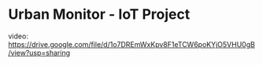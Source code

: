 # Urban Monitor - IoT Project

video: https://drive.google.com/file/d/1o7DREmWxKpv8F1eTCW6poKYjO5VHU0gB/view?usp=sharing
